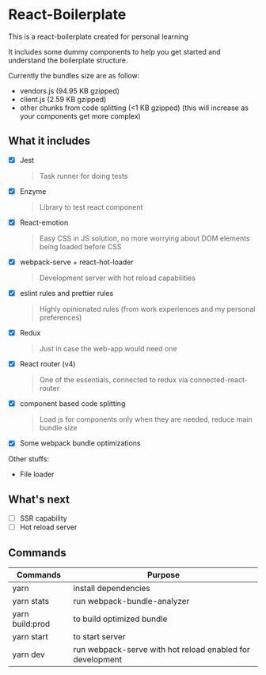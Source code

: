 # React-Boilerplate
This is a react-boilerplate created for personal learning

It includes some dummy components to help you get started and understand the boilerplate structure.

Currently the bundles size are as follow:
- vendors.js (94.95 KB gzipped)
- client.js (2.59 KB gzipped)
- other chunks from code splitting (<1 KB gzipped) (this will increase as your components get more complex)

## What it includes
- [x] Jest
  > Task runner for doing tests
- [x] Enzyme
  > Library to test react component
- [x] React-emotion
  > Easy CSS in JS solution, no more worrying about DOM elements being loaded before CSS
- [x] webpack-serve + react-hot-loader
  > Development server with hot reload capabilities
- [x] eslint rules and prettier rules
  > Highly opinionated rules (from work experiences and my personal preferences)
- [x] Redux
  > Just in case the web-app would need one
- [x] React router (v4)
  > One of the essentials, connected to redux via connected-react-router
- [x] component based code splitting 
  > Load js for components only when they are needed, reduce main bundle size
- [x] Some webpack bundle optimizations 

Other stuffs: 
- File loader

## What's next
- [ ] SSR capability
- [ ] Hot reload server

## Commands
| Commands        | Purpose                                                   |
|-----------------|-----------------------------------------------------------|
| yarn            | install dependencies                                      |
| yarn stats      | run webpack-bundle-analyzer                               |
| yarn build:prod | to build optimized bundle                                 |
| yarn start      | to start server                                           |
| yarn dev        | run webpack-serve with hot reload enabled for development |

 

 
